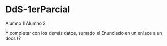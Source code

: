 # DdS-1erParcial

Alumno 1
Alumno 2

Y completar con los demás datos, sumado el Enunciado en un enlace a un docs (?
